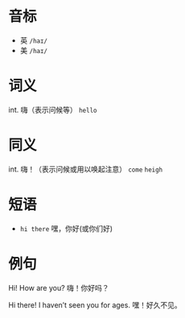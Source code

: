 # 音标

- 英 `/haɪ/`
- 美 `/haɪ/`

# 词义

int. 嗨（表示问候等）
`hello`

# 同义

int. 嗨！（表示问候或用以唤起注意）
`come` `heigh`

# 短语

- `hi there` 嘿，你好(或你们好)

# 例句

Hi! How are you?
嗨！你好吗？

Hi there! I haven’t seen you for ages.
嘿！好久不见。


